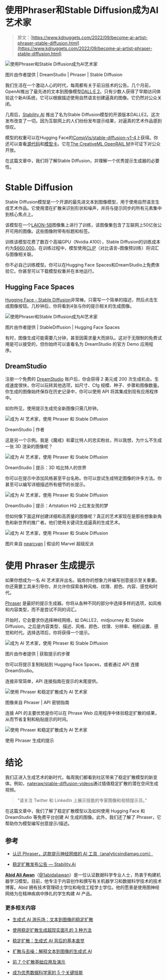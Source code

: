 # 使用Phraser和Stable Diffusion成为AI艺术家

> 原文：[https://www.kdnuggets.com/2022/09/become-ai-artist-phraser-stable-diffusion.html](https://www.kdnuggets.com/2022/09/become-ai-artist-phraser-stable-diffusion.html)

![使用Phraser和Stable Diffusion成为AI艺术家](../Images/6c4f80838d47c83fc930e6bb740bbc09.png)

图片由作者提供 | DreamStudio | Phraser | Stable Diffusion

我们生活在一个激动人心的时代，每周都有关于前沿技术的公告。几个月前，OpenAI推出了最先进的文本到图像模型[DALL·E 2](https://openai.com/dall-e-2/)。只有少数人获得了早期访问体验这个新AI系统，它可以根据描述使用自然语言创建逼真的图像。它仍然对公众关闭。

几周后，[Stability AI](https://stability.ai/) 推出了名为Stable Diffusion模型的开源版本DALLE2。这次发布改变了一切。因为互联网上的人们纷纷发布提示结果，对逼真的艺术作品感到惊叹。

模型的权重可以在Hugging Face的[CompVis/stable-diffusion-v1-4](https://huggingface.co/CompVis/stable-diffusion-v1-4)上获得。你还可以查看[源代码](https://github.com/CompVis/stable-diffusion)和[模型卡](https://huggingface.co/CompVis/stable-diffusion)。它在[The CreativeML OpenRAIL M](https://huggingface.co/spaces/CompVis/stable-diffusion-license)许可证下对公众开放。

在这篇文章中，我们将了解Stable Diffusion，并理解一个优秀提示生成器的必要性。

# Stable Diffusion

Stable Diffusion模型是一个开源的最先进文本到图像模型，用于使用自然语言生成艺术作品。它使用潜在扩散来识别形状和噪声，并将与提示同步的所有元素集中到核心焦点上。

该模型在一个[LAION-5B](https://laion.ai/blog/laion-5b/)图像集上进行了训练，该图像集包含了互联网上50亿张公开可用的图像。这些图像附带有标题和标签。

训练该模型花费了数百个高端GPU（Nvidia A100），Stable Diffusion的训练成本约为[$660,000](https://twitter.com/EMostaque/status/1563870674111832066?s=20&t=ZyvYA5pRQrx5jJlyD7QpWg)。在训练过程中，模型使用[CLIP](https://openai.com/blog/clip/)（对比语言–图像预训练）将词汇与图像相关联。

你不必自己训练模型。你可以在Hugging Face Spaces和DreamStudio上免费体验它。你甚至可以下载模型权重并在本地运行。

## Hugging Face Spaces

[Hugging Face - Stable Diffusion](https://huggingface.co/stabilityai)非常棒。只需写一个简单的描述，然后点击生成图像按钮。几秒钟后，你将看到4张与你的提示相关的生成图像。

![使用Phraser和Stable Diffusion成为AI艺术家](../Images/b315bb80b9033c4ab4de431da5dfeda0.png)

图片由作者提供 | StableDiffusion | Hugging Face Spaces

有时，图像生成可能需要几分钟，甚至因需求量大而排队。这对于无限制的免费试用是可以接受的，但你始终可以查看名为 DreamStudio 的官方 Demo 应用程序。

## DreamStudio

注册一个免费的 [DreamStudio](https://beta.dreamstudio.ai/dream) 账户后，你会获得 2 美元或 200 次生成机会。生成速度很快，你可以玩转其他选项，如尺寸、Cfg 规模、种子、步骤和图像数量。你生成的图像始终保存在历史记录中，你可以使用 API 将其集成到现有应用程序中。

如你所见，使用提示生成完全新图像只需几秒钟。

![成为 AI 艺术家，使用 Phraser 和 Stable Diffusion](../Images/acbe4e4c717ba4ce0341851a00cfdb21.png)

DreamStudio | 作者

这是另一个示例。我是《魔戒》和霍比特人的忠实粉丝，所以我想，为什么不生成一张 3D 渲染的图像呢？

![成为 AI 艺术家，使用 Phraser 和 Stable Diffusion](../Images/391f4ed19c861725200767dd1efcdbce.png)

DreamStudio | 提示：3D 哈比特人的世界

你可以在提示中添加风格甚至平台名称。你可以尝试生成特定图像的许多方法。你甚至可以编写详细描述所有细节的长提示。

![成为 AI 艺术家，使用 Phraser 和 Stable Diffusion](../Images/030697473e93108f8cbf390bafb99f34.png)

DreamStudio | 提示：Artstation HQ 上红发女孩的梦

但如何像下面这样创建详细和高质量的图像呢？真正的艺术家现在是那些想象新角色和新世界的推广者。他们使用关键词生成逼真的生成艺术。

![成为 AI 艺术家，使用 Phraser 和 Stable Diffusion](../Images/0550a5f6eac8ded0018548b4b1a7b50a.png)

图片来自 [nearcyan](https://twitter.com/nearcyan/status/1571984358059417601) | 假设的 Marvel 超级反派

# 使用 Phraser 生成提示

如果你想成为一名 AI 艺术家并出名，锻炼你的想象力并编写创意提示至关重要。你还需要工具来引导你，并允许你探索各种风格、纹理、颜色、内容、感觉和时代。

[Phraser](https://phraser.tech/) 是最好的提示生成器。你将从各种不同的部分中选择多样的选项，如风格和内容类型，而不是尝试不同的词汇。

开始时，它会要求你选择神经网络，如 DALLE2、midjourney 和 Stable Diffusion。之后是内容类型、描述、风格、颜色、纹理、分辨率、相机设置、感觉和时代。选择选项后，你将获得一个提示。

![成为 AI 艺术家，使用 Phraser 和 Stable Diffusion](../Images/ccf08005f85b87f6b01772b113533555.png)

图片由作者提供 | 获取提示的步骤

你可以将提示复制粘贴到 Hugging Face Spaces，或者通过 API 连接 DreamStudio。

连接非常简单，API 连接指南在提示的末尾提供。

![使用 Phraser 和稳定扩散成为 AI 艺术家](../Images/0aab4d7a6163fa83da46e62675488adb.png)

图像来自 Phraser | API 密钥指南

连接 API 的主要优势是你可以在 Phrase Web 应用程序中体验稳定扩散的结果，从而节省复制和粘贴提示的时间。

![使用 Phraser 和稳定扩散成为 AI 艺术家](../Images/8413a87513e3d57aa051c30be52ae67a.png)

使用 Phraser 生成的提示

# 结论

我们正进入生成艺术的新时代，每周我们都看到社区带来了稳定扩散模型的新变体。例如，[nateraw/stable-diffusion-videos](https://github.com/nateraw/stable-diffusion-videos)通过插值稳定扩散的潜在空间生成视频。

> “请关注 Twitter 和 LinkedIn 上展示技能的专家图像和视频提示员。”

在这篇文章中，我们了解了稳定扩散模型以及如何使用 Hugging Face 和 DreamStudio 等免费平台创建 AI 生成的图像。此外，我们还了解了 Phraser，它帮助你为模型编写创意提示/描述。

## 参考

+   [认识 Phraser，这款提示神经网络的 AI 工具（analyticsindiamag.com）](https://analyticsindiamag.com/meet-phraser-the-ai-tool-that-prompts-neural-networks/)

+   [稳定扩散发布公告 — Stability.Ai](https://stability.ai/blog/stable-diffusion-announcement)

**[Abid Ali Awan](https://www.polywork.com/kingabzpro)**（[@1abidaliawan](https://twitter.com/1abidaliawan)）是一位认证数据科学专业人士，热衷于构建机器学习模型。目前，他专注于内容创作和撰写有关机器学习和数据科学技术的技术博客。Abid 拥有技术管理硕士学位和电信工程学士学位。他的愿景是使用图神经网络为在精神疾病中挣扎的学生构建 AI 产品。

### 更多相关内容

+   [生成式 AI 游乐场：文本到图像的稳定扩散](https://www.kdnuggets.com/2024/02/intel-generative-ai-playground-text-to-image-stable-diffusion)

+   [使用稳定扩散生成超现实面孔的 3 种方法](https://www.kdnuggets.com/3-ways-to-generate-hyper-realistic-faces-using-stable-diffusion)

+   [稳定扩散：生成式 AI 背后的基本直觉](https://www.kdnuggets.com/2023/06/stable-diffusion-basic-intuition-behind-generative-ai.html)

+   [扩散与去噪：解释文本到图像的生成式 AI](https://www.kdnuggets.com/diffusion-and-denoising-explaining-text-to-image-generative-ai)

+   [前 7 个扩散基础应用及演示](https://www.kdnuggets.com/2022/10/top-7-diffusionbased-applications-demos.html)

+   [成为优秀数据科学家的 5 个关键技能](https://www.kdnuggets.com/2021/12/5-key-skills-needed-become-great-data-scientist.html)

